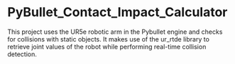 # PyBullet_Contact_Impact_Calculator
This project uses the UR5e robotic arm in the Pybullet engine and checks for collisions with static objects. It makes use of the ur_rtde library to retrieve joint values of the robot while performing real-time collision detection.
